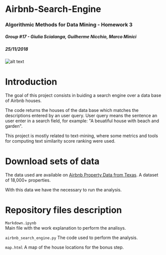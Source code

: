 # Airbnb-Search-Engine
### Algorithmic Methods for Data Mining - Homework 3
##### Group #17 - Giulia Scialanga, Guilherme Nicchio, Marco Minici
##### 25/11/2018

![alt text](https://camo.githubusercontent.com/4a40a894279c877371ec42d0af5946631b5ff7cb/68747470733a2f2f68642e7475646f63646e2e6e65742f3733313038353f773d36343626683d323834 "Logo Title Text 1")

Introduction
======
The goal of this project consists in buiding a search engine over a data base of Airbnb houses.

The code returns the houses of the data base which matches the descriptions entered by an user query. User query means the sentence an user enter in a search field, for example: "A beuatiful house with beach and garden". 

This project is mostly related to text-mining, where some metrics and tools for computing text similarity score ranking were used.

Download sets of data
======
The data used are available on [Airbnb Property Data from Texas](https://www.kaggle.com/PromptCloudHQ/airbnb-property-data-from-texas). A dataset of 18,000+ properties.

With this data we have the necessary to run the analysis.

Repository files description
======
`Markdown.ipynb`	
Main file with the work explanation to perform the analisys.

`airbnb_search_engine.py`
The code used to perform the analysis.

`map.html`
A map of the house locations for the bonus step.
